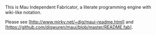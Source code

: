 This is Mau Independent Fabricator, a literate programming
engine with wiki-like notation.

Please see [http://www.mirky.net/~dig/maui-readme.html] and
[https://github.com/digwuren/maui/blob/master/README.fab].
